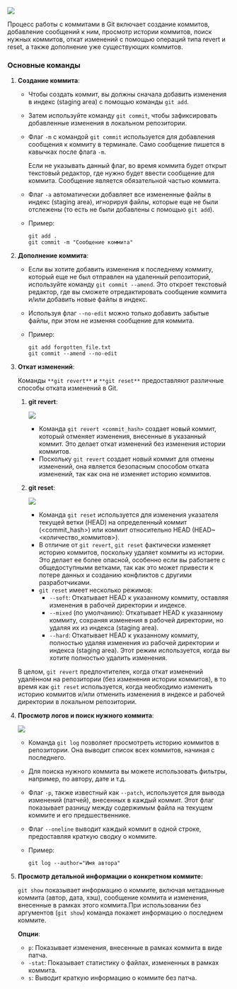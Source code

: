 [![](https://www.gitkraken.com/wp-content/uploads/2023/10/Commit-Graph-scroll-2.gif)](https://www.gitkraken.com/wp-content/uploads/2023/10/Commit-Graph-scroll-2.gif)

Процесс работы с коммитами в Git включает создание коммитов, добавление сообщений к ним, просмотр истории коммитов, поиск нужных коммитов, откат изменений с помощью операций типа revert и reset, а также дополнение уже существующих коммитов.

### Основные команды

1. **Создание коммита**:
    - Чтобы создать коммит, вы должны сначала добавить изменения в индекс (staging area) с помощью команды `git add`.
    - Затем используйте команду `git commit`, чтобы зафиксировать добавленные изменения в локальном репозитории.
    - Флаг `-m` с командой `git commit` используется для добавления сообщения к коммиту в терминале. Само сообщение пишется в кавычках после флага `-m`.
        
        Если не указывать данный флаг, во время коммита будет открыт текстовый редактор, где нужно будет ввести сообщение для коммита. Сообщение является обязательной частью коммита.
        
    - Флаг `-a` автоматически добавляет все измененные файлы в индекс (staging area), игнорируя файлы, которые еще не были отслежены (то есть не были добавлены с помощью `git add`).
    - Пример:
        
        ```Shell
        git add .
        git commit -m "Сообщение коммита"
        ```
        
2. **Дополнение коммита**:
    - Если вы хотите добавить изменения к последнему коммиту, который еще не был отправлен на удаленный репозиторий, используйте команду `git commit --amend`. Это откроет текстовый редактор, где вы сможете отредактировать сообщение коммита и/или добавить новые файлы в индекс.
    - Используя флаг `--no-edit` можно только добавить забытые файлы, при этом не изменяя сообщение для коммита.
    - Пример:
        
        ```Shell
        git add forgotten_file.txt
        git commit --amend --no-edit
        ```
        
3. **Откат изменений**:
    
    Команды `**git revert**` и `**git reset**` предоставляют различные способы отката изменений в Git.
    
    1. **git revert**:
        
        [![](https://www.git-tower.com/learn/media/pages/git/ebook/en/command-line/advanced-topics/undoing-things/def827c127-1697824976/revert-concept.png)](https://www.git-tower.com/learn/media/pages/git/ebook/en/command-line/advanced-topics/undoing-things/def827c127-1697824976/revert-concept.png)
        
        - Команда `git revert <commit_hash>` создает новый коммит, который отменяет изменения, внесенные в указанный коммит. Это делает откат изменений без изменения истории коммитов.
        - Поскольку `git revert` создает новый коммит для отмены изменений, она является безопасным способом отката изменений, так как она не изменяет историю коммитов.
    2. **git reset**:
        
        [![](https://anhcodes.dev/images/single-blog/git-reset/git-reset.png)](https://anhcodes.dev/images/single-blog/git-reset/git-reset.png)
        
        - Команда `git reset` используется для изменения указателя текущей ветки (HEAD) на определенный коммит (<commit_hash>) или коммит относительно HEAD (HEAD~<количество_коммитов>).
        - В отличие от `git revert`, `git reset` фактически изменяет историю коммитов, поскольку удаляет коммиты из истории. Это делает ее более опасной, особенно если вы работаете с общедоступными ветками, так как это может привести к потере данных и созданию конфликтов с другими разработчиками.
        - `git reset` имеет несколько режимов:
            - `--soft`: Откатывает HEAD к указанному коммиту, оставляя изменения в рабочей директории и индексе.
            - `--mixed` (по умолчанию): Откатывает HEAD к указанному коммиту, сохраняя изменения в рабочей директории, но удаляя их из индекса (staging area).
            - `--hard`: Откатывает HEAD к указанному коммиту, полностью удаляя изменения из рабочей директории и индекса (staging area). Этот режим используется, когда вы хотите полностью удалить изменения.
    
    В целом, `git revert` предпочтителен, когда откат изменений удалённом на репозитории (без изменения истории коммитов), в то время как `git reset` используется, когда необходимо изменить историю коммитов и/или отменить изменения в индексе и рабочей директории в локальном репозитории.
    
4. **Просмотр логов и поиск нужного коммита**:
    
    [![](https://elijahmanor.com/images/git-log/git-log.png)](https://elijahmanor.com/images/git-log/git-log.png)
    
    - Команда `git log` позволяет просмотреть историю коммитов в репозитории. Она выводит список всех коммитов, начиная с последнего.
    - Для поиска нужного коммита вы можете использовать фильтры, например, по автору, дате и т.д.
    - Флаг `-p`, также известный как `--patch`, используется для вывода изменений (патчей), внесенных в каждый коммит. Этот флаг показывает разницу между содержимым файла на текущем коммите и его предшественнике.
    - Флаг `--oneline` выводит каждый коммит в одной строке, предоставляя краткую сводку о коммите.
    - Пример:
        
        ```Shell
        git log --author="Имя автора"
        ```
        
5. **Просмотр детальной информации о конкретном коммите:**
    
    `git show` показывает информацию о коммите, включая метаданные коммита (автор, дата, хэш), сообщение коммита и изменения, внесенные в рамках этого коммита.При использовании без аргументов (`git show`) команда покажет информацию о последнем коммите.
    
    **Опции**:
    
    - `p`: Показывает изменения, внесенные в рамках коммита в виде патча.
    - `-stat`: Показывает статистику о файлах, измененных в рамках коммита.
    - `s`: Выводит краткую информацию о коммите без патча.